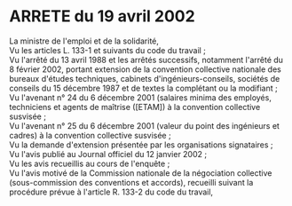 # ARRETE du 19 avril 2002

La ministre de l'emploi et de la solidarité,  
 Vu les articles L. 133-1 et suivants du code du travail ;  
 Vu l'arrêté du 13 avril 1988 et les arrêtés successifs, notamment l'arrêté du 8 février 2002, portant extension de la convention collective nationale des bureaux d'études techniques, cabinets d'ingénieurs-conseils, sociétés de conseils du 15 décembre 1987 et de textes la complétant ou la modifiant ;  
 Vu l'avenant n° 24 du 6 décembre 2001 (salaires minima des employés, techniciens et agents de maîtrise ([ETAM]) à la convention collective susvisée ;  
 Vu l'avenant n° 25 du 6 décembre 2001 (valeur du point des ingénieurs et cadres) à la convention collective susvisée ;  
 Vu la demande d'extension présentée par les organisations signataires ;  
 Vu l'avis publié au Journal officiel du 12 janvier 2002 ;  
 Vu les avis recueillis au cours de l'enquête ;  
 Vu l'avis motivé de la Commission nationale de la négociation collective (sous-commission des conventions et accords), recueilli suivant la procédure prévue à l'article R. 133-2 du code du travail,  
